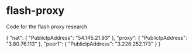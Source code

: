 # flash-proxy

Code for the flash proxy research.

{
    "nat": {
        "PublicIpAddress": "54.145.21.93"
    },
    "proxy": {
        "PublicIpAddress": "3.80.76.113"
    },
    "peer1": {
        "PublicIpAddress": "3.226.252.173"
    }
}
